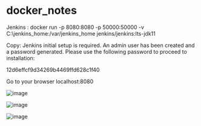 # docker_notes

Jenkins :
docker run -p 8080:8080 -p 50000:50000 -v C:\jenkins_home:/var/jenkins_home jenkins/jenkins:lts-jdk11 

Copy:
Jenkins initial setup is required. An admin user has been created and a password generated.
Please use the following password to proceed to installation:

12d6effcf9d34269b4469ffd628c1f40


Go to your browser 
localhost:8080

![image](https://user-images.githubusercontent.com/16366834/128769211-1872b89a-8403-4146-93a6-a985c1fd2908.png)

![image](https://user-images.githubusercontent.com/16366834/128769467-9e187d03-f5bb-423e-b1fb-8054514572e5.png)

![image](https://user-images.githubusercontent.com/16366834/128769544-ca8446d7-5dcf-4fbd-85b4-174427e4d24b.png)


